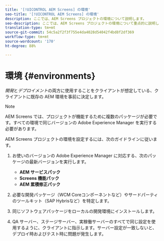 ```yaml
---
title: '[!UICONTROL AEM Screens] の環境'
seo-title: '[!UICONTROL AEM Screens] の環境'
description: ここでは、AEM Screens プロジェクトの環境について説明します。
seo-description: ここでは、AEM Screens プロジェクトの環境について重点的に説明します。
translation-type: tm+mt
source-git-commit: 54c5a2f2f3f755e4da4028d54042f4bd8f2df369
workflow-type: tm+mt
source-wordcount: '170'
ht-degree: 88%

---
```



# 環境 {#environments}

*開発*&#x200B;と&#x200B;*デプロイメント*&#x200B;の両方に使用することをクライアントが想定している、クライアントに既存の AEM 環境を事前に決定します。

>[!NOTE]
>
>AEM Screens では、プロジェクトが機能するために複数のパッケージが必要です。すべての環境で同じバージョンの Adobe Experience Manager を実行する必要があります。

AEM Screens プロジェクトの環境を設定するには、次のガイドラインに従います。

1. お使いのバージョンの Adobe Experience Manager に対応する、次のパッケージの最新バージョンを実行します。

   * **AEM サービスパック**
   * **Screens 機能パック**
   * **AEM 累積修正パック**

1. 必要な開発パッケージ（WCM Coreコンポーネントなど）やサードパーティのツールキット（SAP Hybrisなど）を特定します。

1. 同じソフトウェアパッケージをローカルの開発環境にインストールします。

1. QA サーバー、ステージサーバー、実稼働サーバーのすべてで同じ設定を使用するように、クライアントに指示します。サーバー設定が一致しないと、デプロイ時およびテスト時に問題が発生します。
